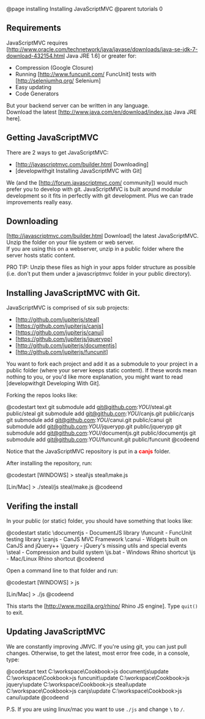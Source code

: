@page installing Installing JavaScriptMVC
@parent tutorials 0

## Requirements

JavaScriptMVC requires [http://www.oracle.com/technetwork/java/javase/downloads/java-se-jdk-7-download-432154.html Java JRE 1.6] or greater for:

 - Compression (Google Closure)
 - Running [http://www.funcunit.com/ FuncUnit] tests with [http://seleniumhq.org/ Selenium]
 - Easy updating
 - Code Generators

But your backend server can be written in any language.  
Download the latest [http://www.java.com/en/download/index.jsp Java JRE here].

## Getting JavaScriptMVC

There are 2 ways to get JavaScriptMVC:

 - [http://javascriptmvc.com/builder.html Downloading]
 - [developwithgit Installing JavaScriptMVC with Git]
 
We (and the [http://forum.javascriptmvc.com/ community]) would much prefer you to develop with git.  JavaScriptMVC is built 
around modular development so it fits in perfectly
with git development.  Plus we can trade improvements really easy. 


## Downloading

[http://javascriptmvc.com/builder.html Download] the latest JavaScriptMVC. 
Unzip the folder on your file system or web server.  
If you are using this on a webserver, 
unzip in a public folder where the server hosts static content.  
	
<div class='whisper'>PRO TIP: 
  Unzip these files as
  high in your apps folder structure as possible (i.e. don't
  put them under a javascriptmvc folder in your public directory).
</div>

## Installing JavaScriptMVC with Git.

JavaScriptMVC is comprised of six sub projects:

 - [http://github.com/jupiterjs/steal]
 - [https://github.com/jupiterjs/canjs]
 - [https://github.com/jupiterjs/canui]
 - [https://github.com/jupiterjs/jquerypp]
 - [http://github.com/jupiterjs/documentjs]
 - [http://github.com/jupiterjs/funcunit]

You want to fork each project and add it as a submodule to your project 
in a public folder (where your server keeps static content).
If these words mean nothing to you, or you'd like more 
explanation, you might want to read
[developwithgit Developing With Git].

Forking the repos looks like:

@codestart text
git submodule add git@github.com:_YOU_/steal.git public/steal
git submodule add git@github.com:_YOU_/canjs.git public/canjs
git submodule add git@github.com:_YOU_/canui.git public/canui
git submodule add git@github.com:_YOU_/jquerypp.git public/jquerypp
git submodule add git@github.com:_YOU_/documentjs.git public/documentjs
git submodule add git@github.com:_YOU_/funcunit.git public/funcunit
@codeend

Notice that the JavaScriptMVC repository is put in a <b style='font-size: 14px;color: red'>canjs</b> folder.  

After installing the repository, run:

@codestart
[WINDOWS] > steal\js steal\make.js

[Lin/Mac] > ./steal/js steal/make.js
@codeend

## Verifing the install

In your public (or static) folder, you should have something that looks like:

@codestart
static
  \documentjs - DocumentJS library
  \funcunit   - FuncUnit testing library
  \canjs      - CanJS MVC Framework
  \canui      - Widgets built on CanJS and jQuery++
  \jquery     - jQuery's missing utils and special events
  \steal      - Compression and build system
  \js.bat     - Windows Rhino shortcut
  \js         - Mac/Linux Rhino shortcut
@codeend


Open a command line to that folder and run:

@codestart
[WINDOWS] > js

[Lin/Mac] > ./js
@codeend

This starts the [http://www.mozilla.org/rhino/ Rhino JS engine].  Type <code>quit()</code> to exit.

## Updating JavaScriptMVC

We are constantly improving JMVC.  If you're using git, you can
just pull changes.  Otherwise, to get the latest, most
error free code, in a console, type:

@codestart text
C:\workspace\Cookbook>js documentjs\update
C:\workspace\Cookbook>js funcunit\update
C:\workspace\Cookbook>js jquery\update
C:\workspace\Cookbook>js steal\update
C:\workspace\Cookbook>js canjs\update
C:\workspace\Cookbook>js canui\update
@codeend
<div class='whisper'>
	P.S. If you are using linux/mac you
	want to use <code>./js</code> and change <code>\</code> 
	to <code>/</code>.
</div>
